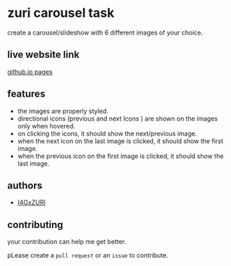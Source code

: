 
# zuri carousel task

create a carousel/slideshow with 6 different images of your choice.

## live website link

[github.io pages](https://winniffy.github.io/zuri-carousel-task/)

## features

- the images are properly styled.
- directional icons (previous and next Icons ) are shown on the images only when hovered.
- on clicking the icons, it should show the next/previous image.
- when the next icon on the last image is clicked, it should show the first image.
- when the previous icon on the first image is clicked, it should show the last image.


## authors

- [I4GxZURI](https://twitter.com/thezuriteam)


## contributing

your contribution can help me get better.

pLease create a `pull request` or an `issue` to contribute.


